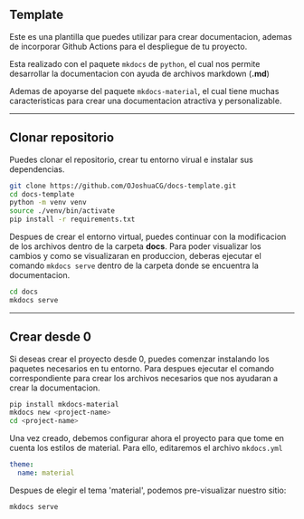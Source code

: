 ## Template

Este es una plantilla que puedes utilizar para crear documentacion, ademas de incorporar Github Actions para el despliegue de tu proyecto.

Esta realizado con el paquete `mkdocs` de `python`, el cual nos permite desarrollar la documentacion con ayuda de archivos markdown (**.md**)

Ademas de apoyarse del paquete `mkdocs-material`, el cual tiene muchas caracteristicas para crear una documentacion atractiva y personalizable.


---

## Clonar repositorio

Puedes clonar el repositorio, crear tu entorno virual e instalar sus dependencias.

```sh
git clone https://github.com/OJoshuaCG/docs-template.git
cd docs-template
python -m venv venv
source ./venv/bin/activate
pip install -r requirements.txt
```

Despues de crear el entorno virtual, puedes continuar con la modificacion de los archivos dentro de la carpeta **docs**.
Para poder visualizar los cambios y como se visualizaran en produccion, deberas ejecutar el comando `mkdocs serve` dentro de la carpeta donde se encuentra la documentacion.

```sh
cd docs
mkdocs serve
```


---

## Crear desde 0

Si deseas crear el proyecto desde 0, puedes comenzar instalando los paquetes necesarios en tu entorno.
Para despues ejecutar el comando correspondiente para crear los archivos necesarios que nos ayudaran a crear la documentacion.

```sh
pip install mkdocs-material
mkdocs new <project-name>
cd <project-name>
```

Una vez creado, debemos configurar ahora el proyecto para que tome en cuenta los estilos de material.
Para ello, editaremos el archivo `mkdocs.yml`

```yml
theme:
  name: material
```

Despues de elegir el tema 'material', podemos pre-visualizar nuestro sitio:

```sh
mkdocs serve
```